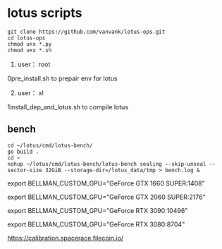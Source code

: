 # lotus scripts

```
git clone https://github.com/vanvank/lotus-ops.git
cd lotus-ops
chmod u+x *.py
chmod u+x *.sh
```

1. user： root

0pre_install.sh to prepair env for lotus 


2. user： xl

1install_dep_and_lotus.sh to compile lotus

## bench
```
cd ~/lotus/cmd/lotus-bench/
go build .
cd ~
nohup ~/lotus/cmd/lotus-bench/lotus-bench sealing --skip-unseal --sector-size 32GiB --storage-dir=/lotus_data/tmp > bench.log &
```

export BELLMAN_CUSTOM_GPU="GeForce GTX 1660 SUPER:1408"

export BELLMAN_CUSTOM_GPU="GeForce GTX 2060 SUPER:2176"

export BELLMAN_CUSTOM_GPU="GeForce RTX 3090:10496"

export BELLMAN_CUSTOM_GPU="GeForce RTX 3080:8704"



https://calibration.spacerace.filecoin.io/
